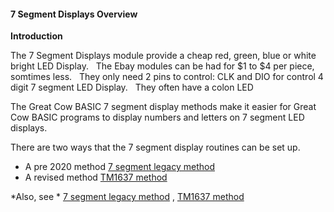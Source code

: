 <div class="section">

<div class="titlepage">

<div>

<div>

#### <span id="7_segment_displays_overview"></span>7 Segment Displays Overview

</div>

</div>

</div>

<span class="strong">**Introduction**</span>

The 7 Segment Displays module provide a cheap red, green, blue or white
bright LED Display.   The Ebay modules can be had for $1 to $4 per
piece, somtimes less.   They only need 2 pins to control: CLK and DIO
for control 4 digit 7 segment LED Display.   They often have a colon
LED  

The Great Cow BASIC 7 segment display methods make it easier for Great
Cow BASIC programs to display numbers and letters on 7 segment LED
displays.

There are two ways that the 7 segment display routines can be set up.

<div class="itemizedlist">

-   A pre 2020 method
    <a href="7_segment_displays_legacy" class="link" title="7 Segment Displays - Legacy">7 segment legacy method</a>
-   A revised method <a href="" class="link">TM1637 method</a>

</div>

  
  
  
  
  
  

\*Also, see \*
<a href="7_segment_displays_legacy" class="link" title="7 Segment Displays - Legacy">7 segment legacy method</a>
, <a href="" class="link">TM1637 method</a>

</div>
